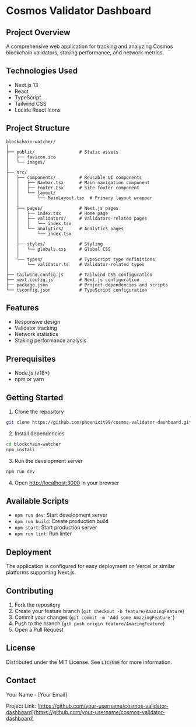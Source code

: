 # Cosmos Validator Dashboard

## Project Overview

A comprehensive web application for tracking and analyzing Cosmos blockchain validators, staking performance, and network metrics.

## Technologies Used

- Next.js 13
- React
- TypeScript
- Tailwind CSS
- Lucide React Icons

## Project Structure

```
blockchain-watcher/
│
├── public/                 # Static assets
│   ├── favicon.ico
│   └── images/
│
├── src/
│   ├── components/         # Reusable UI components
│   │   ├── Navbar.tsx      # Main navigation component
│   │   ├── Footer.tsx      # Site footer component
│   │   └── layout/
│   │       └── MainLayout.tsx  # Primary layout wrapper
│   │
│   ├── pages/              # Next.js pages
│   │   ├── index.tsx       # Home page
│   │   ├── validators/     # Validators-related pages
│   │   │   └── index.tsx
│   │   └── analytics/      # Analytics pages
│   │       └── index.tsx
│   │
│   ├── styles/             # Styling
│   │   └── globals.css     # Global CSS
│   │
│   └── types/              # TypeScript type definitions
│       └── validator.ts    # Validator-related types
│
├── tailwind.config.js      # Tailwind CSS configuration
├── next.config.js          # Next.js configuration
├── package.json            # Project dependencies and scripts
└── tsconfig.json           # TypeScript configuration
```

## Features

- Responsive design
- Validator tracking
- Network statistics
- Staking performance analysis

## Prerequisites

- Node.js (v18+)
- npm or yarn

## Getting Started

1. Clone the repository
```bash
git clone https://github.com/phoenixit99/cosmos-validator-dashboard.git
```

2. Install dependencies
```bash
cd blockchain-watcher
npm install
```

3. Run the development server
```bash
npm run dev
```

4. Open [http://localhost:3000](http://localhost:3000) in your browser

## Available Scripts

- `npm run dev`: Start development server
- `npm run build`: Create production build
- `npm start`: Start production server
- `npm run lint`: Run linter

## Deployment

The application is configured for easy deployment on Vercel or similar platforms supporting Next.js.

## Contributing

1. Fork the repository
2. Create your feature branch (`git checkout -b feature/AmazingFeature`)
3. Commit your changes (`git commit -m 'Add some AmazingFeature'`)
4. Push to the branch (`git push origin feature/AmazingFeature`)
5. Open a Pull Request

## License

Distributed under the MIT License. See `LICENSE` for more information.

## Contact

Your Name - [Your Email]

Project Link: [https://github.com/your-username/cosmos-validator-dashboard](https://github.com/your-username/cosmos-validator-dashboard) 